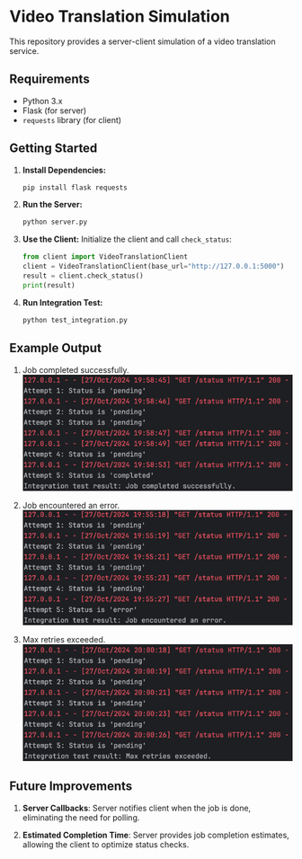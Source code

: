 # Video Translation Simulation

This repository provides a server-client simulation of a video translation service.

## Requirements
- Python 3.x
- Flask (for server)
- `requests` library (for client)

## Getting Started

1. **Install Dependencies:**
   ```bash
   pip install flask requests
   ```

2. **Run the Server:**
   ```bash
   python server.py
   ```

3. **Use the Client:**
   Initialize the client and call `check_status`:
   ```python
   from client import VideoTranslationClient
   client = VideoTranslationClient(base_url="http://127.0.0.1:5000")
   result = client.check_status()
   print(result)
   ```

4. **Run Integration Test:**
   ```bash
   python test_integration.py
   ```

## Example Output

1. Job completed successfully.
![success.png](pic/success.png)

2. Job encountered an error.
![error.png](pic/error.png)

3. Max retries exceeded.
![retry.png](pic/retry.png)

## Future Improvements

1. **Server Callbacks**: Server notifies client when the job is done, eliminating the need for polling.

2. **Estimated Completion Time**: Server provides job completion estimates, allowing the client to optimize status checks.
